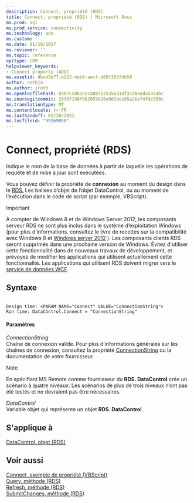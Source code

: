 ```yaml
---
description: Connect, propriété (RDS)
title: Connect, propriété (RDS) | Microsoft Docs
ms.prod: sql
ms.prod_service: connectivity
ms.technology: ado
ms.custom: ''
ms.date: 01/19/2017
ms.reviewer: ''
ms.topic: reference
apitype: COM
helpviewer_keywords:
- Connect property [ADO]
ms.assetid: dbad5e77-b213-4eb8-aecf-d60f203fdb59
author: rothja
ms.author: jroth
ms.openlocfilehash: 0307cc8b32eca807225356314f31d0aada5354bc
ms.sourcegitcommit: 33f0f190f962059826e002be165a2bef4f9e350c
ms.translationtype: MT
ms.contentlocale: fr-FR
ms.lasthandoff: 01/30/2021
ms.locfileid: "99169050"
---
```

# <a name="connect-property-rds"></a>Connect, propriété (RDS)
Indique le nom de la base de données à partir de laquelle les opérations de requête et de mise à jour sont exécutées.  
  
 Vous pouvez définir la propriété de **connexion** au moment du design dans le [RDS.](./datacontrol-object-rds.md) Les balises d’objet de l’objet DataControl, ou au moment de l’exécution dans le code de script (par exemple, VBScript).  
  
> [!IMPORTANT]
>  À compter de Windows 8 et de Windows Server 2012, les composants serveur RDS ne sont plus inclus dans le système d’exploitation Windows (pour plus d’informations, consultez le livre de recettes sur la compatibilité avec Windows 8 et [Windows server 2012](https://www.microsoft.com/download/details.aspx?id=27416) ). Les composants clients RDS seront supprimés dans une prochaine version de Windows. Évitez d'utiliser cette fonctionnalité dans de nouveaux travaux de développement, et prévoyez de modifier les applications qui utilisent actuellement cette fonctionnalité. Les applications qui utilisent RDS doivent migrer vers le [service de données WCF](/dotnet/framework/wcf/).  
  
## <a name="syntax"></a>Syntaxe  
  
```  
  
Design time: <PARAM NAME="Connect" VALUE="ConnectionString">  
Run time: DataControl.Connect = "ConnectionString"  
```  
  
#### <a name="parameters"></a>Paramètres  
 *ConnectionString*  
 Chaîne de connexion valide. Pour plus d’informations générales sur les chaînes de connexion, consultez la propriété [ConnectionString](../ado-api/connectionstring-property-ado.md) ou la documentation de votre fournisseur.  
  
> [!NOTE]
>  En spécifiant MS Remote comme fournisseur du **RDS. DataControl** crée un scénario à quatre niveaux. Les scénarios de plus de trois niveaux n’ont pas été testés et ne devraient pas être nécessaires.  
  
 *DataControl*  
 Variable objet qui représente un objet **RDS. DataControl** .  
  
## <a name="applies-to"></a>S'applique à  
 [DataControl, objet (RDS)](./datacontrol-object-rds.md)  
  
## <a name="see-also"></a>Voir aussi  
 [Connect, exemple de propriété (VBScript)](./connect-property-example-vbscript.md)   
 [Query, méthode (RDS)](./query-method-rds.md)   
 [Refresh, méthode (RDS)](./refresh-method-rds.md)   
 [SubmitChanges, méthode (RDS)](./submitchanges-method-rds.md)